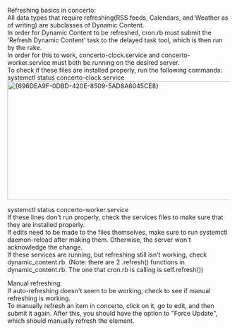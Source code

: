 Refreshing basics in concerto:\
All data types that require refreshing(RSS feeds, Calendars, and Weather as of writing) are subclasses of Dynamic Content.\
In order for Dynamic Content to be refreshed, cron.rb must submit the 'Refresh Dynamic Content' task to the delayed task tool, which is then run by the rake.\
In order for this to work, concerto-clock.service and concerto-worker.service must both be running on the desired server.\
To check if these files are installed properly, run the following commands: \
systemctl status concerto-clock.service\
<img width="1852" height="269" alt="{696DEA9F-0DBD-420E-8509-5AD8A6045CE8}" src="https://github.com/user-attachments/assets/5907a1b6-05fa-4a48-a7c6-780160b979a4" />

systemctl status concerto-worker.service\
If these lines don't run properly, check the services files to make sure that they are installed properly.\
If edits need to be made to the files themselves, make sure to run systemctl daemon-reload after making them. Otherwise, the server won't acknowledge the change.\
If these services are running, but refreshing still isn't working, check dynamic_content.rb.
(Note: there are 2 .refresh() functions in dynamic_content.rb. The one that cron.rb is calling is self.refresh())

Manual refreshing:\
If auto-refreshing doesn't seem to be working, check to see if manual refreshing is working.\
To manually refresh an item in concerto, click on it, go to edit, and then submit it again. After this, you should have the option to "Force Update", which should manually refresh the element.

